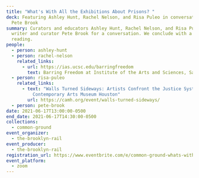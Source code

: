 ```yaml
---
title: "What's With All the Exhibitions About Prisons? "
deck: Featuring Ashley Hunt, Rachel Nelson, and Risa Puleo in conversation with
  Pete Brook
summary: Curators and educators Ashley Hunt, Rachel Nelson, and Risa Puleo join
  writer and curator Pete Brook for a conversation. We conclude with a poetry
  reading.
people:
  - person: ashley-hunt
  - person: rachel-nelson
    related_links:
      - url: https://ias.ucsc.edu/barringfreedom
        text: Barring Freedom at Institute of the Arts and Sciences, Santa Cruz
  - person: risa-puleo
    related_links:
      - text: "Walls Turned Sideways: Artists Confront the Justice System at the
          Contemporary Arts Museum Houston"
        url: https://camh.org/event/walls-turned-sideways/
  - person: pete-brook
date: 2021-06-17T13:00:00-0500
end_date: 2021-06-17T14:30:00-0500
collections:
  - common-ground
event_organizer:
  - the-brooklyn-rail
event_producer:
  - the-brooklyn-rail
registration_url: https://www.eventbrite.com/e/common-ground-whats-with-all-the-exhibitions-about-prisons-tickets-159067050831
event_platform:
  - zoom
---
```

